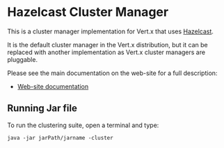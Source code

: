 # Hazelcast Cluster Manager

This is a cluster manager implementation for Vert.x that uses [Hazelcast](http://hazelcast.com).

It is the default cluster manager in the Vert.x distribution, but it can be replaced with another implementation as Vert.x
cluster managers are pluggable.

Please see the main documentation on the web-site for a full description:

* [Web-site documentation](https://vertx.io/docs/vertx-hazelcast/java/)

## Running Jar file

To run the clustering suite, open a terminal and type:
```
java -jar jarPath/jarname -cluster
```
